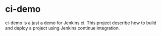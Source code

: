 # ci-demo

ci-demo is a just a demo for Jenkins ci. This project describe how to build and deploy a project using Jenkins continue integration.